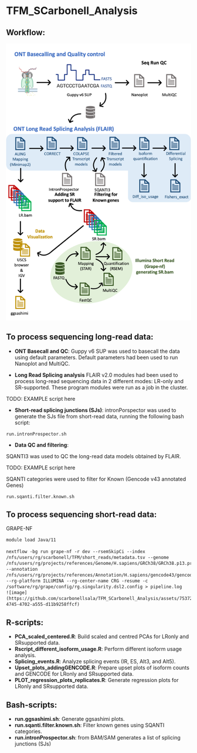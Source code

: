 # TFM_SCarbonell_Analysis

## Workflow:

![Workflow](workflow.png)

## To process sequencing long-read data:
- **ONT Basecall and QC**:
Guppy v6 SUP was used to basecall the data using default parameters.
Default parameters had been used to run Nanoplot and MultiQC.

- **Long Read Splicing analysis**
FLAIR v2.0 modules had been used to process long-read sequencing data in 2 different modes: LR-only and SR-supported. These program modules were run as a job in the cluster.

TODO: EXAMPLE script here

- **Short-read splicing junctions (SJs)**:
intronPorspector was used to generate the SJs file from short-read data, running the following bash script:

```
run.intronProspector.sh
```
  
- **Data QC and filtering**:

SQANTI3 was used to QC the long-read data models obtained by FLAIR. 

TODO: EXAMPLE script here

SQANTI categories were used to filter for Known (Gencode v43 annotated Genes)

```
run.sqanti.filter.known.sh
```

## To process sequencing short-read data:

GRAPE-NF 

```
module load Java/11

nextflow -bg run grape-nf -r dev --rsemSkipCi --index /nfs/users/rg/scarbonell/TFM/short_reads/metadata.tsv --genome /nfs/users/rg/projects/references/Genome/H.sapiens/GRCh38/GRCh38.p13.primary_assembly.genome.fa.gz --annotation /nfs/users/rg/projects/references/Annotation/H.sapiens/gencode43/gencode.v43.primary_assembly.annotation.gtf.gz --rg-platform ILLUMINA --rg-center-name CRG -resume -c /software/rg/grape/config/rg.singularity.dsl2.config > pipeline.log
![image](https://github.com/scarbonellsala/TFM_SCarbonell_Analysis/assets/75372182/7b347584-4745-4702-a555-d11b9258ffcf)

```

## R-scripts:

- **PCA_scaled_centered.R**: Build scaled and centred PCAs for LRonly and SRsupported data.
- **Rscript_different_isoform_usage.R**: Perform different isoform usage analysis.
- **Splicing_events.R**: Analyze splicing events (IR, ES, Alt3, and Alt5).
- **Upset_plots_addingGENCODE.R**: Prepare upset plots of isoform counts and GENCODE for LRonly and SRsupported data.
- **PLOT_regression_plots_replicates.R**: Generate regression plots for LRonly and SRsupported data.

## Bash-scripts:

- **run.ggsashimi.sh**: Generate ggsashimi plots.
- **run.sqanti.filter.known.sh**: Filter known genes using SQANTI categories.
- **run.intronProspector.sh**: from BAM/SAM generates a list of splicing junctions (SJs)
